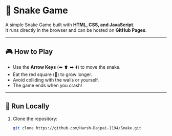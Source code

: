 # 🐍 Snake Game

A simple Snake Game built with **HTML, CSS, and JavaScript**.  
It runs directly in the browser and can be hosted on **GitHub Pages**.

---

## 🎮 How to Play
- Use the **Arrow Keys** (⬅️ ⬆️ ➡️ ⬇️) to move the snake.
- Eat the red square (🍎) to grow longer.
- Avoid colliding with the walls or yourself.
- The game ends when you crash!

---

## 🚀 Run Locally
1. Clone the repository:
   ```bash
   git clone https://github.com/Harsh-Bajpai-1194/Snake.git
